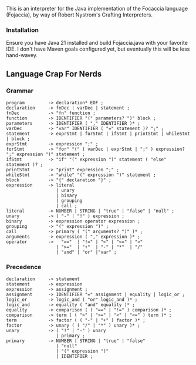 This is an interpreter for the Java implementation of the Focaccia language (Fojaccia), by way of Robert Nystrom's Crafting Interpreters.

### Installation
Ensure you have Java 21 installed and build Fojaccia.java with your favorite IDE. I don't have Maven goals configured yet, but eventually this will be less hand-wavey. 


## Language Crap For Nerds

### Grammar
```
program         -> declaration* EOF ;
declaration     -> fnDec | varDec | statement ;
fnDec           -> "fn" function ;
function        -> IDENTIFIER "(" parameters? ")" block ;
parameters      -> IDENTIFIER ( "," IDENTIFIER )* ;
varDec          -> "var" IDENTIFIER ( "=" statement )? ";" ;
statement       -> exprStmt | forStmt | ifStmt | printStmt | whileStmt | block ;
exprStmt        -> expression ";" ;
forStmt         -> "for" "(" ( varDec | exprStmt | ";" ) expression? ";" expression ")" statement ;
ifStmt          -> "if" "(" expression ")" statement ( "else" statement )? ;
printStmt       -> "print" expression ";" ;
whileStmt       -> "while" "(" expression ")" statement ;
block           -> "{" declaration "}" ;
expression      -> literal
                   | unary
                   | binary
                   | grouping 
                   | call ;
literal         -> NUMBER | STRING | "true" | "false" | "null" ;
unary           -> ( "-" | "!" ) expression ;
binary          -> expression operator expression ;
grouping        -> "(" expression ")" ;
call            -> primary ( "(" arguments? ")" )* ;
arguments       -> expression ( "," expression )* ;
operator        ->   "=="  | "!=" | "<" | "<=" | ">" 
                   | ">="  | "+"  | "-" | "*"  | "/"
                   | "and" | "or" |"var" ;
```
### Precedence
```
declaration     -> statement
statement       -> expression
expression      -> assignment ;
assignment      -> IDENTIFIER "=" assignment | equality | logic_or ;
logic_or        -> logic_and ( "or" logic_and )* ;
logic_and       -> equality ( "and" equality )* ;
equality        -> comparison ( ( "==" | "!=" ) comparison )* ;
comparison      -> term ( ( ">" | ">=" | "<" | "<=" ) term )* ;
term            -> factor ( ( "-" | "+" ) factor )* ;
factor          -> unary ( ( "/" | "*" ) unary )* ;
unary           -> ( "!" | "-" ) unary 
                   | primary ;
primary         -> NUMBER | STRING | "true" | "false" 
                   | "null"
                   | "(" expression ")" 
                   | IDENTIFIER ;
```